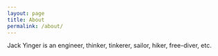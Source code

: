```yaml
---
layout: page
title: About
permalink: /about/
---
```

Jack Yinger is an engineer, thinker, tinkerer, sailor, hiker, free-diver, etc.
